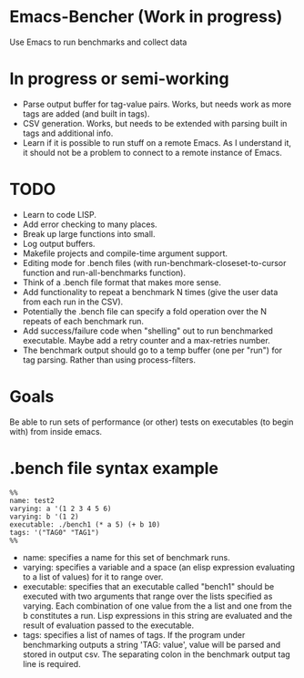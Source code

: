 # Emacs-Bencher (Work in progress)
Use Emacs to run benchmarks and collect data

# In progress or semi-working
  * Parse output buffer for tag-value pairs. Works, but needs work as more tags are added (and built in tags).
  * CSV generation. Works, but needs to be extended with parsing built in tags and additional info.
  * Learn if it is possible to run stuff on a remote Emacs. As I understand it, it should not be a problem to connect to a remote instance of Emacs. 

# TODO
  * Learn to code LISP.
  * Add error checking to many places. 
  * Break up large functions into small.
  * Log output buffers.
  * Makefile projects and compile-time argument support.
  * Editing mode for .bench files (with run-benchmark-closeset-to-cursor function and run-all-benchmarks function).
  * Think of a .bench file format that makes more sense.
  * Add functionality to repeat a benchmark N times (give the user data from each run in the CSV).
  * Potentially the .bench file can specify a fold operation over the N repeats of each benchmark run. 
  * Add success/failure code when "shelling" out to run benchmarked executable. Maybe add a retry counter and a max-retries number.
  * The benchmark output should go to a temp buffer (one per "run") for tag parsing. Rather than using process-filters. 

# Goals
Be able to run sets of performance (or other) tests on executables (to begin with) from inside emacs.


# .bench file syntax example

```
%%
name: test2
varying: a '(1 2 3 4 5 6)
varying: b '(1 2)
executable: ./bench1 (* a 5) (+ b 10)
tags: '("TAG0" "TAG1") 
%%
```
* name: specifies a name for this set of benchmark runs.
* varying: specifies a variable and a space (an elisp expression evaluating to a list of values) for it to range over.
* executable: specifies that an executable called "bench1" should be executed with two arguments
that range over the lists specified as varying. Each combination of one value from the a list and one from the b constitutes a run. Lisp expressions in this string are evaluated and the result of evaluation passed to the executable.
* tags: specifies a list of names of tags. If the program under benchmarking outputs a string 'TAG: value', value will be parsed and stored in output csv. The separating colon in the benchmark output tag line is required. 
